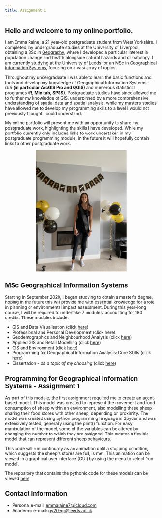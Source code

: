 ```yaml
---
title: Assignment 1
---
```



## Hello and welcome to my online portfolio. 

I am Emma Raine, a 21 year-old postgraduate student from West Yorkshire. I completed my undergraduate studies at the University of Liverpool, obtaining a BSc in [Geography](https://www.liverpool.ac.uk/study/undergraduate/courses/geography-bsc-hons/overview/), where I developed a particular interest in population change and health alongside natural hazards and climatology. I am currently studying at the University of Leeds for an MSc in [Geographical Information Systems](https://environment.leeds.ac.uk/courses/7411/geographical-information-systems-msc), focusing on a vast array of topics. 

Throughout my undergraduate I was able to learn the basic functions and tools and develop my knowledge of Geographical Information Systems - *GIS* **(in particular ArcGIS Pro and QGIS)** and numerous statistical programes **(R, Minitab, SPSS)**. Postgraduate studies have since allowed me to further my knowledge of GIS, underpinned by a more comprehensive understanding of spatial data and spatial analysis, while my masters studies have allowed me to develop my programming skills to a level I would not previously thought I could understand. 

My online portfolio will present me with an opportunity to share my postgraduate work, highlighting the skills I have developed. While my portfolio currently only includes links to work undertaken in my postgraduate programming module, in the future it will hopefully contain links to other postgraduate work. 

<p align="center">
  <img width="300" height="400" src="IMG_8380.jpg">
</p>

## MSc Geographical Information Systems

Starting in September 2020, I began studying to obtain a master's degree, hoping in the future this will provide me with essential knowledge for a role in planning or environmental impact assessment. During this year-long course, I will be required to undertake 7 modules, accounting for 180 credits. 
These modules include:
* GIS and Data Visualisation (click [here](http://webprod3.leeds.ac.uk/catalogue/dynmodules.asp?Y=201718&M=GEOG-5032M))
* Professional and Personal Development (click [here](http://webprod3.leeds.ac.uk/catalogue/dynmodules.asp?Y=202021&F=P&M=GEOG-5022M))
* Geodemographics and Neighbourhood Analysis (click [here](http://webprod3.leeds.ac.uk/catalogue/dynmodules.asp?Y=202021&F=P&M=GEOG-5255M))
* Applied GIS and Retail Modelling (click [here](http://webprod3.leeds.ac.uk/catalogue/dynmodules.asp?Y=202021&F=P&M=GEOG-5937M))
* GIS and Environment (click [here](http://webprod3.leeds.ac.uk/catalogue/dynmodules.asp?Y=202021&F=P&M=GEOG-5060M))
* Programming for Geographical Information Analysis: Core Skills (click [here](http://webprod3.leeds.ac.uk/catalogue/dynmodules.asp?Y=202021&F=P&M=GEOG-5990M))
* Dissertation - *on a topic of my choosing* (click [here](http://webprod3.leeds.ac.uk/catalogue/dynmodules.asp?Y=202021&F=P&M=GEOG-5160M))

## Programming for Geographical Information Systems - Assignment 1

As part of this module, the first assignment required me to create an agent-based model. This model was created to represent the movement and food consumption of sheep within an environment, also modelling these sheep sharing their food stores with other sheep, depending on proximity. 
The model was created using python programming language in Spyder and was extensively tested, generally using the print() function. For easy manipulation of the model, some of the variables can be altered by changing the number to which they are assigned. This creates a flexible model that can represent different sheep behaviours. 

This code will run continually as an animation until a stopping condition, which suggests the sheep's stores are full, is met. This animation can be viewed in a graphical user interface (GUI) by using the menu to select 'run model'.

The repository that contains the pythonic code for these models can be viewed [here](https://github.com/EmmaRaine/PracticalPortfolio)

## Contact Information

* Personal e-mail: emmaraine7@icloud.com
* Academic e-mail: gy20egr@leeds.ac.uk

